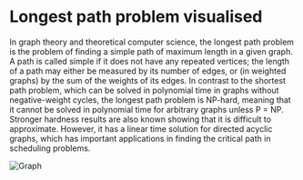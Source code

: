 # Longest path problem visualised

In graph theory and theoretical computer science, the longest path problem is the problem of finding a simple path of maximum length in a given graph. A path is called simple if it does not have any repeated vertices; the length of a path may either be measured by its number of edges, or (in weighted graphs) by the sum of the weights of its edges. In contrast to the shortest path problem, which can be solved in polynomial time in graphs without negative-weight cycles, the longest path problem is NP-hard, meaning that it cannot be solved in polynomial time for arbitrary graphs unless P = NP. Stronger hardness results are also known showing that it is difficult to approximate. However, it has a linear time solution for directed acyclic graphs, which has important applications in finding the critical path in scheduling problems.

![Graph](http://i.imgur.com/XnMPp.jpg)
